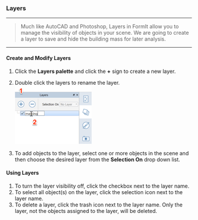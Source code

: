 ### Layers
---
> Much like AutoCAD and Photoshop, Layers in FormIt allow you to manage the visibility of objects in your scene. We are going to create a layer to save and hide the building mass for later analysis.

---

#### Create and Modify Layers
1. Click the **Layers palette** and click the **+** sign to create a new layer.

2. Double click the layers to rename the layer. ![](./images/10c435cf-fcc2-4a4b-9135-094dea903da2.png)

3. To add objects to the layer, select one or more objects in the scene and then choose the desired layer from the **Selection On** drop down list. 


#### Using Layers
1. To turn the layer visibility off, click the checkbox next to the layer name. 
2. To select all object(s) on the layer, click the selection icon next to the layer name. 
3. To delete a layer, click the trash icon next to the layer name. Only the layer, not the objects assigned to the layer, will be deleted. 

